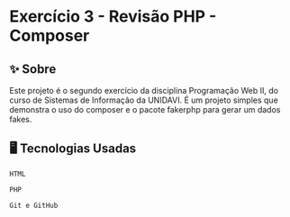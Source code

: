 # Exercício 3 - Revisão PHP - Composer
## ✨ Sobre

Este projeto é o segundo exercício da disciplina Programação Web II, do curso de Sistemas de Informação da UNIDAVI. É um projeto simples que demonstra o uso do composer e o pacote fakerphp para gerar um dados fakes.

## 🖥️ Tecnologias Usadas

 `HTML` 

`PHP`

`Git e GitHub` 
